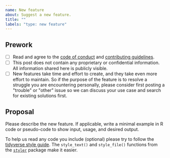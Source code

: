 ```yaml
---
name: New feature
about: Suggest a new feature.
title: ""
labels: "type: new feature"
---
```


## Prework

* [ ] Read and agree to the [code of conduct](https://github.com/EliLillyCo/rfacts/blob/master/CODE_OF_CONDUCT.md) and [contributing guidelines](https://github.com/EliLillyCo/rfacts/blob/master/CONTRIBUTING.md).
* [ ] This post does not contain any proprietary or confidential information. All information shared here is publicly visible.
* [ ] New features take time and effort to create, and they take even more effort to maintain. So if the purpose of the feature is to resolve a struggle you are encountering personally, please consider first posting a "trouble" or "other" issue so we can discuss your use case and search for existing solutions first.

## Proposal

Please describe the new feature. If applicable, write a minimal example in R code or pseudo-code to show input, usage, and desired output.

To help us read any code you include (optional) please try to follow the [tidyverse style guide](https://style.tidyverse.org/). The `style_text()` and `style_file()` functions from the [`styler`](https://github.com/r-lib/styler) package make it easier.
